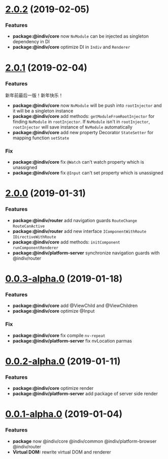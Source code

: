 <a name="2.0.2"></a>
# [2.0.2](https://github.com/DimaLiLongJi/InDiv/releases/tag/2.0.2) (2019-02-05)


### Features

* **package:@indiv/core** now `NvModule` can be injected as singleton dependency in DI
* **package:@indiv/core** optimize DI in `Indiv` and `Renderer`



<a name="2.0.1"></a>
# [2.0.1](https://github.com/DimaLiLongJi/InDiv/releases/tag/2.0.1) (2019-02-04)


### Features

新年前最后一版！新年快乐！

* **package:@indiv/core** now `NvModule` will be push into `rootInjector` and it will be a singleton instance
* **package:@indiv/core** add methods: `getModuleFromRootInjector` for finding `NvModule` in `rootInjector`. If `NvModule` isn't in `rootInjector`, `rootInjector` will save instance of `NvModule` automatically
* **package:@indiv/core** add new property Decorator `StateSetter` for mapping function `setState`

### Fix

* **package:@indiv/core** fix `@Watch` can't watch property which is unassigned
* **package:@indiv/core** fix `@Input` can't set property which is unassigned



<a name="2.0.0"></a>
# [2.0.0](https://github.com/DimaLiLongJi/InDiv/releases/tag/2.0.0) (2019-01-31)


### Features

* **package:@indiv/router** add navigation guards `RouteChange` `RouteCanActive`
* **package:@indiv/router** add new interface `IComponentWithRoute` `IDirectiveWithRoute`
* **package:@indiv/core** add methods: `initComponent` `runComponentRenderer`
* **package:@indiv/platform-server** synchronize navigation guards with @indiv/router



<a name="0.0.3-alpha.0"></a>
# [0.0.3-alpha.0](https://github.com/DimaLiLongJi/InDiv/releases/tag/v0.0.3-alpha.0) (2019-01-18)


### Features

* **package:@indiv/core** add @ViewChild and @ViewChildren
* **package:@indiv/core** optimize @Input

### Fix

* **package:@indiv/core** fix compile `nv-repeat`
* **package:@indiv/platform-server** fix nvLocation parmas



<a name="0.0.2-alpha.0"></a>
# [0.0.2-alpha.0](https://github.com/DimaLiLongJi/InDiv/releases/tag/v0.0.2-alpha.0) (2019-01-11)


### Features

* **package:@indiv/core** optimize render
* **package:@indiv/platform-server** add package of server side render



<a name="0.0.1-alpha.0"></a>
# [0.0.1-alpha.0](https://github.com/DimaLiLongJi/InDiv/releases/tag/v0.0.1-alpha.0) (2019-01-04)


### Features

* **package** now @indiv/core @indiv/common @indiv/platform-browser @indiv/router
* **Virtual DOM:** rewrite virtual DOM and renderer

